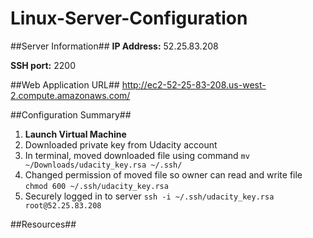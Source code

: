 # Linux-Server-Configuration

##Server Information##
**IP Address:** 52.25.83.208

**SSH port:** 2200



##Web Application URL##
http://ec2-52-25-83-208.us-west-2.compute.amazonaws.com/




##Configuration Summary##
1. **Launch Virtual Machine**
  1. Downloaded private key from Udacity account
  2. In terminal, moved downloaded file using command `mv ~/Downloads/udacity_key.rsa ~/.ssh/`
  3. Changed permission of moved file so owner can read and write file `chmod 600 ~/.ssh/udacity_key.rsa`
  4. Securely logged in to server `ssh -i ~/.ssh/udacity_key.rsa root@52.25.83.208`



##Resources##


